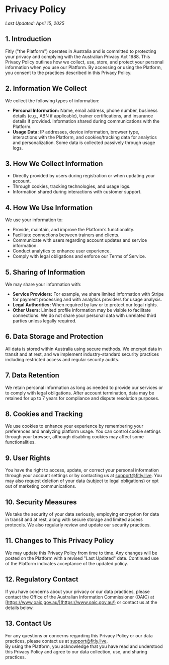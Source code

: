 # Privacy Policy
_Last Updated: April 15, 2025_

## 1. Introduction
Fitly ("the Platform") operates in Australia and is committed to protecting your privacy and complying with the Australian Privacy Act 1988. This Privacy Policy outlines how we collect, use, store, and protect your personal information when you use our Platform. By accessing or using the Platform, you consent to the practices described in this Privacy Policy.

## 2. Information We Collect
We collect the following types of information:

- **Personal Information:** Name, email address, phone number, business details (e.g., ABN if applicable), trainer certifications, and insurance details if provided. Information shared during communications with the Platform.  
- **Usage Data:** IP addresses, device information, browser type, interactions with the Platform, and cookies/tracking data for analytics and personalization. Some data is collected passively through usage logs.

## 3. How We Collect Information
- Directly provided by users during registration or when updating your account.  
- Through cookies, tracking technologies, and usage logs.  
- Information shared during interactions with customer support.

## 4. How We Use Information
We use your information to:  
- Provide, maintain, and improve the Platform’s functionality.  
- Facilitate connections between trainers and clients.  
- Communicate with users regarding account updates and service information.  
- Conduct analytics to enhance user experience.  
- Comply with legal obligations and enforce our Terms of Service.

## 5. Sharing of Information
We may share your information with:

- **Service Providers:** For example, we share limited information with Stripe for payment processing and with analytics providers for usage analysis.  
- **Legal Authorities:** When required by law or to protect our legal rights.  
- **Other Users:** Limited profile information may be visible to facilitate connections. We do not share your personal data with unrelated third parties unless legally required.

## 6. Data Storage and Protection
All data is stored within Australia using secure methods. We encrypt data in transit and at rest, and we implement industry-standard security practices including restricted access and regular security audits.

## 7. Data Retention
We retain personal information as long as needed to provide our services or to comply with legal obligations. After account termination, data may be retained for up to 7 years for compliance and dispute resolution purposes.

## 8. Cookies and Tracking
We use cookies to enhance your experience by remembering your preferences and analyzing platform usage. You can control cookie settings through your browser, although disabling cookies may affect some functionalities.

## 9. User Rights
You have the right to access, update, or correct your personal information through your account settings or by contacting us at [support@fitly.live](mailto:support@fitly.live). You may also request deletion of your data (subject to legal obligations) or opt out of marketing communications.

## 10. Security Measures
We take the security of your data seriously, employing encryption for data in transit and at rest, along with secure storage and limited access protocols. We also regularly review and update our security practices.

## 11. Changes to This Privacy Policy
We may update this Privacy Policy from time to time. Any changes will be posted on the Platform with a revised "Last Updated" date. Continued use of the Platform indicates acceptance of the updated policy.

## 12. Regulatory Contact
If you have concerns about your privacy or our data practices, please contact the Office of the Australian Information Commissioner (OAIC) at [https://www.oaic.gov.au/](https://www.oaic.gov.au/) or contact us at the details below.

## 13. Contact Us
For any questions or concerns regarding this Privacy Policy or our data practices, please contact us at [support@fitly.live](mailto:support@fitly.live).  
By using the Platform, you acknowledge that you have read and understood this Privacy Policy and agree to our data collection, use, and sharing practices.
